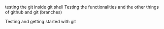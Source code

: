 

testing the git inside git shell
Testing the functionalities and the other things of github and git (branches)

Testing and getting started with git

